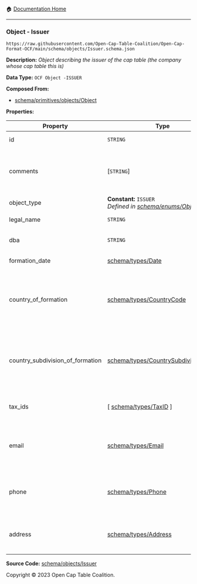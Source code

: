:house: [Documentation Home](../../../README.md)

---

### Object - Issuer

`https://raw.githubusercontent.com/Open-Cap-Table-Coalition/Open-Cap-Format-OCF/main/schema/objects/Issuer.schema.json`

**Description:** _Object describing the issuer of the cap table (the company whose cap table this is)_

**Data Type:** `OCF Object -ISSUER`

**Composed From:**

- [schema/primitives/objects/Object](../primitives/objects/Object.md)

**Properties:**

| Property                         | Type                                                                                       | Description                                                                     | Required   |
| -------------------------------- | ------------------------------------------------------------------------------------------ | ------------------------------------------------------------------------------- | ---------- |
| id                               | `STRING`                                                                                   | Identifier for the object                                                       | `REQUIRED` |
| comments                         | [`STRING`]                                                                                 | Unstructured text comments related to and stored for the object                 | -          |
| object_type                      | **Constant:** `ISSUER`</br>_Defined in [schema/enums/ObjectType](../enums/ObjectType.md)_  | Object type field                                                               | `REQUIRED` |
| legal_name                       | `STRING`                                                                                   | Legal name of the issuer                                                        | `REQUIRED` |
| dba                              | `STRING`                                                                                   | Doing Business As name                                                          | -          |
| formation_date                   | [schema/types/Date](../types/Date.md)                                                      | Date of formation                                                               | `REQUIRED` |
| country_of_formation             | [schema/types/CountryCode](../types/CountryCode.md)                                        | The country where the issuer company was legally formed (ISO 3166-1 alpha-2)    | `REQUIRED` |
| country_subdivision_of_formation | [schema/types/CountrySubdivisionCode](../types/CountrySubdivisionCode.md)                  | The state, province, or subdivision where the issuer company was legally formed | -          |
| tax_ids                          | [ [schema/types/TaxID](../types/TaxID.md) ]                                                | The tax ids for this issuer company                                             | -          |
| email                            | [schema/types/Email](../types/Email.md)                                                    | A work email that the issuer company can be reached at                          | -          |
| phone                            | [schema/types/Phone](../types/Phone.md)                                                    | A phone number that the issuer company can be reached at                        | -          |
| address                          | [schema/types/Address](../types/Address.md)                                                | The headquarters address of the issuing company                                 | -          |

**Source Code:** [schema/objects/Issuer](../../../../schema/objects/Issuer.schema.json)

Copyright © 2023 Open Cap Table Coalition.

